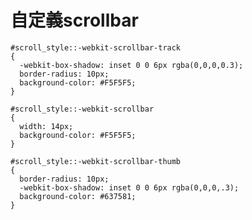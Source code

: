 # 自定義scrollbar

    #scroll_style::-webkit-scrollbar-track
    {
      -webkit-box-shadow: inset 0 0 6px rgba(0,0,0,0.3);
      border-radius: 10px;
      background-color: #F5F5F5;
    }

    #scroll_style::-webkit-scrollbar
    {
      width: 14px;
      background-color: #F5F5F5;
    }

    #scroll_style::-webkit-scrollbar-thumb
    {
      border-radius: 10px;
      -webkit-box-shadow: inset 0 0 6px rgba(0,0,0,.3);
      background-color: #637581;
    }
